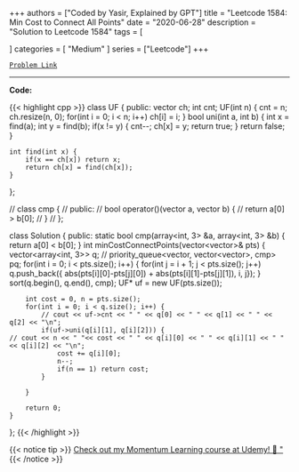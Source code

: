 
+++
authors = ["Coded by Yasir, Explained by GPT"]
title = "Leetcode 1584: Min Cost to Connect All Points"
date = "2020-06-28"
description = "Solution to Leetcode 1584"
tags = [
    
]
categories = [
    "Medium"
]
series = ["Leetcode"]
+++



[`Problem Link`](https://leetcode.com/problems/min-cost-to-connect-all-points/description/)

---

**Code:**

{{< highlight cpp >}}
class UF {
    public:
    vector<int> ch;
    int cnt;
    UF(int n) {
        cnt = n;
        ch.resize(n, 0);
        for(int i = 0; i < n; i++)
            ch[i] = i;
    }
    bool uni(int a, int b) {
        int x = find(a);
        int y = find(b);
        if(x != y) {
            cnt--;
            ch[x] = y;
            return true;
        }
        return false;
    }
    
    int find(int x) {
        if(x == ch[x]) return x;
        return ch[x] = find(ch[x]);
    }
};

// class cmp {
//     public:
//     bool operator()(vector<int> a, vector<int> b) {
//         return a[0] > b[0];
//     }
// };

class Solution {
public:
    static bool cmp(array<int, 3> &a, array<int, 3> &b) {
        return a[0] < b[0];
    }
    int minCostConnectPoints(vector<vector<int>>& pts) {
        vector<array<int, 3>> q;
        // priority_queue<vector<int>, vector<vector<int>>, cmp> pq;
        for(int i = 0; i < pts.size(); i++) {
            for(int j = i + 1; j < pts.size(); j++)
                q.push_back({ abs(pts[i][0]-pts[j][0]) + abs(pts[i][1]-pts[j][1]), i, j});
        }
        sort(q.begin(), q.end(), cmp);
        UF* uf = new UF(pts.size());

        int cost = 0, n = pts.size();
        for(int i = 0; i < q.size(); i++) {
            // cout << uf->cnt << " " << q[0] << " " << q[1] << " " << q[2] << "\n";
            if(uf->uni(q[i][1], q[i][2])) {
    // cout << n << " "<< cost << " " << q[i][0] << " " << q[i][1] << " " << q[i][2] << "\n";
                cost += q[i][0];
                n--;
                if(n == 1) return cost;
            }

        }
        
        return 0;
    }
};
{{< /highlight >}}



{{< notice tip >}}
[Check out my Momentum Learning course at Udemy! 🚀 "](https://www.udemy.com/course/blind-75-the-data-structures-and-algorithms-essentials/)
{{< /notice >}}


